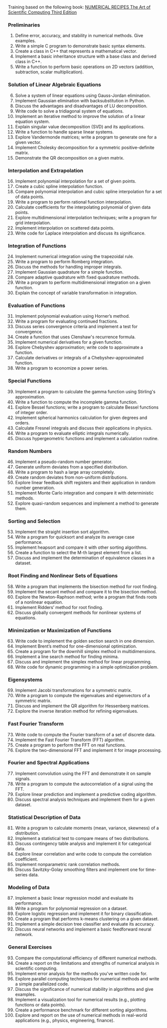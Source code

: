 Training based on the following book: [NUMERICAL RECIPES The Art of Scientific Computing Third Edition](https://assets.cambridge.org/97805218/80688/frontmatter/9780521880688_frontmatter.pdf)

### Preliminaries
1. Define error, accuracy, and stability in numerical methods. Give examples.
2. Write a simple C program to demonstrate basic syntax elements.
3. Create a class in C++ that represents a mathematical vector.
4. Implement a basic inheritance structure with a base class and derived class in C++.
5. Write a function to perform basic operations on 2D vectors (addition, subtraction, scalar multiplication).

### Solution of Linear Algebraic Equations
6. Solve a system of linear equations using Gauss-Jordan elimination.
7. Implement Gaussian elimination with backsubstitution in Python.
8. Discuss the advantages and disadvantages of LU decomposition.
9. Write code to solve a tridiagonal system of equations.
10. Implement an iterative method to improve the solution of a linear equation system.
11. Explain singular value decomposition (SVD) and its applications.
12. Write a function to handle sparse linear systems.
13. Explore Vandermonde matrices; write a program to generate one for a given vector.
14. Implement Cholesky decomposition for a symmetric positive-definite matrix.
15. Demonstrate the QR decomposition on a given matrix.

### Interpolation and Extrapolation
16. Implement polynomial interpolation for a set of given points.
17. Create a cubic spline interpolation function.
18. Compare polynomial interpolation and cubic spline interpolation for a set of data points.
19. Write a program to perform rational function interpolation.
20. Calculate coefficients for the interpolating polynomial of given data points.
21. Explore multidimensional interpolation techniques; write a program for grid interpolation.
22. Implement interpolation on scattered data points.
23. Write code for Laplace interpolation and discuss its significance.

### Integration of Functions
24. Implement numerical integration using the trapezoidal rule.
25. Write a program to perform Romberg integration.
26. Discuss the methods for handling improper integrals.
27. Implement Gaussian quadrature for a simple function.
28. Compare adaptive quadrature with fixed quadrature methods.
29. Write a program to perform multidimensional integration on a given function.
30. Explain the concept of variable transformation in integration.

### Evaluation of Functions
31. Implement polynomial evaluation using Horner’s method.
32. Write a program for evaluating continued fractions.
33. Discuss series convergence criteria and implement a test for convergence.
34. Create a function that uses Clenshaw's recurrence formula.
35. Implement numerical derivatives for a given function.
36. Explore Chebyshev approximation; write code to approximate a function.
37. Calculate derivatives or integrals of a Chebyshev-approximated function.
38. Write a program to economize a power series.

### Special Functions
39. Implement a program to calculate the gamma function using Stirling's approximation.
40. Write a function to compute the incomplete gamma function.
41. Explore Bessel functions; write a program to calculate Bessel functions of integer order.
42. Implement spherical harmonics calculation for given degrees and orders.
43. Calculate Fresnel integrals and discuss their applications in physics.
44. Write a program to evaluate elliptic integrals numerically.
45. Discuss hypergeometric functions and implement a calculation routine.

### Random Numbers
46. Implement a pseudo-random number generator.
47. Generate uniform deviates from a specified distribution.
48. Write a program to hash a large array completely.
49. Create random deviates from non-uniform distributions.
50. Explore linear feedback shift registers and their application in random number generation.
51. Implement Monte Carlo integration and compare it with deterministic methods.
52. Explore quasi-random sequences and implement a method to generate them.

### Sorting and Selection
53. Implement the straight insertion sort algorithm.
54. Write a program for quicksort and analyze its average case performance.
55. Implement heapsort and compare it with other sorting algorithms.
56. Create a function to select the M-th largest element from a list.
57. Discuss and implement the determination of equivalence classes in a dataset.

### Root Finding and Nonlinear Sets of Equations
58. Write a program that implements the bisection method for root finding.
59. Implement the secant method and compare it to the bisection method.
60. Explore the Newton-Raphson method; write a program that finds roots of a nonlinear equation.
61. Implement Ridders’ method for root finding.
62. Discuss globally convergent methods for nonlinear systems of equations.

### Minimization or Maximization of Functions
63. Write code to implement the golden section search in one dimension.
64. Implement Brent’s method for one-dimensional optimization.
65. Create a program for the downhill simplex method in multidimensions.
66. Implement a line search method for finding minima.
67. Discuss and implement the simplex method for linear programming.
68. Write code for dynamic programming in a simple optimization problem.

### Eigensystems
69. Implement Jacobi transformations for a symmetric matrix.
70. Write a program to compute the eigenvalues and eigenvectors of a symmetric matrix.
71. Discuss and implement the QR algorithm for Hessenberg matrices.
72. Explore the inverse iteration method for refining eigenvalues.

### Fast Fourier Transform
73. Write code to compute the Fourier transform of a set of discrete data.
74. Implement the Fast Fourier Transform (FFT) algorithm.
75. Create a program to perform the FFT on real functions.
76. Explore the two-dimensional FFT and implement it for image processing.

### Fourier and Spectral Applications
77. Implement convolution using the FFT and demonstrate it on sample signals.
78. Write a program to compute the autocorrelation of a signal using the FFT.
79. Explore linear prediction and implement a predictive coding algorithm.
80. Discuss spectral analysis techniques and implement them for a given dataset.

### Statistical Description of Data
81. Write a program to calculate moments (mean, variance, skewness) of a distribution.
82. Implement a statistical test to compare means of two distributions.
83. Discuss contingency table analysis and implement it for categorical data.
84. Explore linear correlation and write code to compute the correlation coefficient.
85. Implement nonparametric rank correlation methods.
86. Discuss Savitzky-Golay smoothing filters and implement one for time-series data.

### Modeling of Data
87. Implement a basic linear regression model and evaluate its performance.
88. Write a program for polynomial regression on a dataset.
89. Explore logistic regression and implement it for binary classification.
90. Create a program that performs k-means clustering on a given dataset.
91. Implement a simple decision tree classifier and evaluate its accuracy.
92. Discuss neural networks and implement a basic feedforward neural network.

### General Exercises
93. Compare the computational efficiency of different numerical methods.
94. Create a report on the limitations and strengths of numerical analysis in scientific computing.
95. Implement error analysis for the methods you've written code for.
96. Explore parallel computing techniques for numerical methods and write a simple parallelized code.
97. Discuss the significance of numerical stability in algorithms and give examples.
98. Implement a visualization tool for numerical results (e.g., plotting functions or data points).
99. Create a performance benchmark for different sorting algorithms.
100. Explore and report on the use of numerical methods in real-world applications (e.g., physics, engineering, finance).

